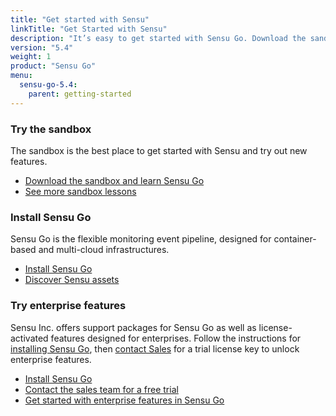 ```yaml
---
title: "Get started with Sensu"
linkTitle: "Get Started with Sensu"
description: "It’s easy to get started with Sensu Go. Download the sandbox, install our flexible monitoring software, and try our enterprise features. Get started with Sensu today."
version: "5.4"
weight: 1
product: "Sensu Go"
menu:
  sensu-go-5.4:
    parent: getting-started
---
```


### Try the sandbox

The sandbox is the best place to get started with Sensu and try out new features.

- [Download the sandbox and learn Sensu Go][7]
- [See more sandbox lessons][1]

### Install Sensu Go

Sensu Go is the flexible monitoring event pipeline, designed for container-based and multi-cloud infrastructures.

- [Install Sensu Go][2]
- [Discover Sensu assets][6]

### Try enterprise features

Sensu Inc. offers support packages for Sensu Go as well as license-activated features designed for enterprises.
Follow the instructions for [installing Sensu Go][2], then [contact Sales][4] for a trial license key to unlock enterprise features.

- [Install Sensu Go][2]
- [Contact the sales team for a free trial][4]
- [Get started with enterprise features in Sensu Go][5]

[1]: ../sandbox
[2]: ../../installation/install-sensu
[3]: https://sensu.io/products/enterprise
[4]: https://sensu.io/sales/
[5]: ../enterprise
[6]: https://bonsai.sensu.io
[7]: ../learn-sensu
